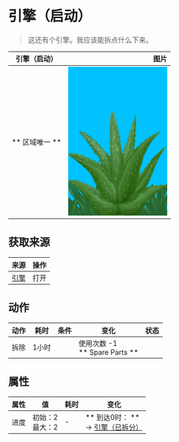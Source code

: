 # 引擎（启动）  
> 这还有个引擎。我应该能拆点什么下来。  
  
  引擎（启动）  |   图片   
 ----  |  ----:   
 ** 区域唯一 **  |  <img decoding="async" src="Sprite/AloeVera.png" href="a.md" style="max-width:300px;max-height:300px;">   
  
## 获取来源  
来源  |  操作  
----  |  ----  
[引擎](Engine2Closed.md)  |  打开  
## 动作  
动作  |  耗时  |  条件  |  变化  |  状态  
----  |  ----  |  ----  |  ----  |  ----  
拆除<br>  |  1小时  |    |  使用次数  -1<br>** Spare Parts **<br>  |    
## 属性   
属性  |  值  |  耗时  |  变化  
----  |  ----  |  ----  |  ----  
进度  |  初始：2<br>最大：2  |  -  |  ** 到达0时： **<br>→ [引擎（已拆分）](Engine2Dissassembled.md)  
